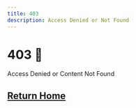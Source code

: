 ```yaml
---
title: 403
description: Access Denied or Not Found
---
```


# 403 🤷

Access Denied or Content Not Found

## [Return Home](https://blog.lucascantor.com)
